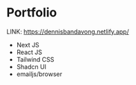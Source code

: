 # Portfolio
LINK: https://dennisbandavong.netlify.app/
- Next JS
- React JS
- Tailwind CSS
- Shadcn UI
- emailjs/browser
